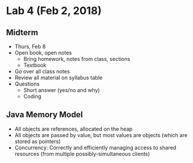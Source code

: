 # Lab 4 (Feb 2, 2018)
## Midterm
* Thurs, Feb 8
* Open book, open notes
  * Bring homework, notes from class, sections
  * Textbook
* Go over all class notes
* Review all material on syllabus table
* Questions
  * Short answer (yes/no and why)
  * Coding
## Java Memory Model
* All objects are references, allocated on the heap
* All objects are passed by value, but most values are objects (which are stored as pointers)
* Concurrency: Correctly and efficiently managing access to shared resources (from multiple possibly-simultaneous clients)
